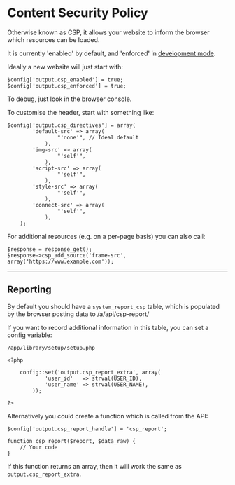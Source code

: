 
# Content Security Policy

Otherwise known as CSP, it allows your website to inform the browser which resources can be loaded.

It is currently 'enabled' by default, and 'enforced' in [development mode](../../doc/setup/debug.md).

Ideally a new website will just start with:

	$config['output.csp_enabled'] = true;
	$config['output.csp_enforced'] = true;

To debug, just look in the browser console.

To customise the header, start with something like:

	$config['output.csp_directives'] = array(
			'default-src' => array(
					"'none'", // Ideal default
				),
			'img-src' => array(
					"'self'",
				),
			'script-src' => array(
					"'self'",
				),
			'style-src' => array(
					"'self'",
				),
			'connect-src' => array(
					"'self'",
				),
		);

For additional resources (e.g. on a per-page basis) you can also call:

	$response = response_get();
	$response->csp_add_source('frame-src', array('https://www.example.com'));

---

## Reporting

By default you should have a `system_report_csp` table, which is populated by the browser posting data to /a/api/csp-report/

If you want to record additional information in this table, you can set a config variable:

	/app/library/setup/setup.php

	<?php

		config::set('output.csp_report_extra', array(
				'user_id'   => strval(USER_ID),
				'user_name' => strval(USER_NAME),
			));

	?>

Alternatively you could create a function which is called from the API:

	$config['output.csp_report_handle'] = 'csp_report';

	function csp_report($report, $data_raw) {
		// Your code
	}

If this function returns an array, then it will work the same as `output.csp_report_extra`.


